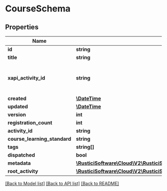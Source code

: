 # CourseSchema

## Properties
Name | Type | Description | Notes
------------ | ------------- | ------------- | -------------
**id** | **string** |  | [optional] 
**title** | **string** |  | [optional] 
**xapi_activity_id** | **string** | xAPI activity id associated with this course | [optional] 
**created** | [**\DateTime**](\DateTime.md) |  | [optional] 
**updated** | [**\DateTime**](\DateTime.md) |  | [optional] 
**version** | **int** |  | [optional] 
**registration_count** | **int** |  | [optional] 
**activity_id** | **string** |  | [optional] 
**course_learning_standard** | **string** |  | [optional] 
**tags** | **string[]** |  | [optional] 
**dispatched** | **bool** |  | [optional] 
**metadata** | [**\RusticiSoftware\Cloud\V2\RusticiSoftware\Cloud\V2\Model\MetadataSchema**](MetadataSchema.md) |  | [optional] 
**root_activity** | [**\RusticiSoftware\Cloud\V2\RusticiSoftware\Cloud\V2\Model\CourseActivitySchema**](CourseActivitySchema.md) |  | [optional] 

[[Back to Model list]](../README.md#documentation-for-models) [[Back to API list]](../README.md#documentation-for-api-endpoints) [[Back to README]](../README.md)


